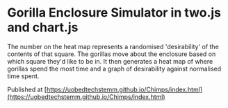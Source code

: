 # Gorilla Enclosure Simulator in two.js and chart.js

The number on the heat map represents a randomised 'desirability' of the contents of that square. The gorillas move about the enclosure based on which square they'd like to be in. It then generates a heat map of where gorillas spend the most time and a graph of desirability against normalised time spent.

Published at [https://uobedtechstemm.github.io/Chimps/index.html](https://uobedtechstemm.github.io/Chimps/index.html)
